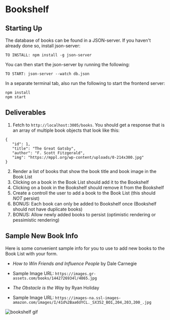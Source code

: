# Bookshelf

## Starting Up

The database of books can be found in a JSON-server. If you haven't already done so, install json-server:

`TO INSTALL: npm install -g json-server`

You can then start the json-server by running the following:

`TO START: json-server --watch db.json`

In a separate terminal tab, also run the following to start the frontend server:

```
npm install
npm start
```

## Deliverables

1. Fetch to `http://localhost:3005/books`. You should get a response that is an array of multiple book objects that look like this:
```
{ 
   "id": 1, 
   "title": "The Great Gatsby", 
   "author": "F. Scott Fitzgerald", 
   "img": "https://mppl.org/wp-content/uploads/0-214x300.jpg" 
}
```

2. Render a list of books that show the book title and book image in the Book List
3. Clicking on a book in the Book List should add it to the Bookshelf
4. Clicking on a book in the Bookshelf should remove it from the Bookshelf
5. Create a controll  the user to add a book to the Book List (this should _NOT_ persist)
6. BONUS: Each book can only be added to Bookshelf once (Bookshelf should not have duplicate books)
7. BONUS: Allow newly added books to persist (optimistic rendering or pessimistic rendering)

## Sample New Book Info
Here is some convenient sample info for you to use to add new books to the Book List with your form.

* *How to Win Friends and Influence People* by Dale Carnegie
* Sample Image URL: `https://images.gr-assets.com/books/1442726934l/4865.jpg`


* *The Obstacle is the Way* by Ryan Holiday
* Sample Image URL: `https://images-na.ssl-images-amazon.com/images/I/41d%2Baa6UYCL._SX352_BO1,204,203,200_.jpg`

![bookshelf gif](BookShelf.gif)

